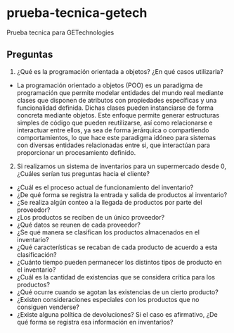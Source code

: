 # prueba-tecnica-getech
Prueba tecnica para GETechnologies

## Preguntas
1. ¿Qué es la programación orientada a objetos? ¿En qué casos utilizarla?
* La programación orientado a objetos (POO) es un paradigma de programación que permite modelar entidades del mundo real mediante clases que disponen de atributos con propiedades específicas y una funcionalidad definida. Dichas clases pueden instanciarse de forma concreta mediante objetos.
Este enfoque permite generar estructuras simples de código que pueden reutilizarse, así como relacionarse e interactuar entre ellos, ya sea de forma jerárquica o compartiendo comportamientos, lo que hace este paradigma idóneo para sistemas con diversas entidades relacionadas entre si, que interactúan para proporcionar un procesamiento definido.

2. Si realizamos un sistema de inventarios para un supermercado desde 0, ¿Cuáles serían tus preguntas hacia el cliente?
* ¿Cuál es el proceso actual de funcionamiento del inventario?
* ¿De qué forma se registra la entrada y salida de productos al inventario?
* ¿Se realiza algún conteo a la llegada de productos por parte del proveedor?
* ¿Los productos se reciben de un único proveedor?
* ¿Qué datos se reunen de cada proveedor?
* ¿Se qué manera se clasifican los productos almacenados en el inventario?
* ¿Qué características se recaban de cada producto de acuerdo a esta clasificación?
* ¿Cuánto tiempo pueden permanecer los distintos tipos de producto en el inventario?
* ¿Cuál es la cantidad de existencias que se considera crítica para los productos?
* ¿Qué ocurre cuando se agotan las existencias de un cierto producto?
* ¿Existen consideraciones especiales con los productos que no consiguen venderse?
* ¿Existe alguna política de devoluciones? Si el caso es afirmativo, ¿De qué forma se registra esa información en inventarios?
